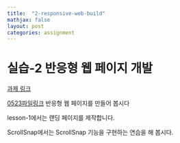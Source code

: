 ```yaml
---
title:  "2-responsive-web-build"
mathjax: false
layout: post
categories: assignment
---
```


# 실습-2 반응형 웹 페이지 개발

[과제 링크](https://classroom.github.com/a/5kSAxUEL)

[0523파일링크](https://drive.google.com/file/d/15ObNGYyCKDEhL-1ScsRSOnKHzCHCGyfW/view?usp=share_link)
반응형 웹 페이지를 만들어 봅시다

lesson-1에서는 랜딩 페이지를 제작합니다.

ScrollSnap에서는 ScrollSnap 기능을 구현하는 연습을 해 봅시다.